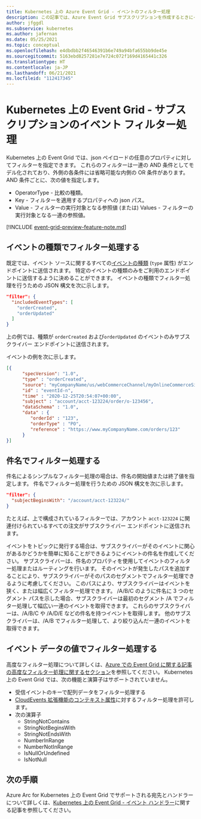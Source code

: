 ```yaml
---
title: Kubernetes 上の Azure Event Grid - イベントのフィルター処理
description: この記事では、Azure Event Grid サブスクリプションを作成するときにイベントをフィルター処理する方法について説明します。
author: jfggdl
ms.subservice: kubernetes
ms.author: jafernan
ms.date: 05/25/2021
ms.topic: conceptual
ms.openlocfilehash: e4dbdbb2f46546391b6e749a94bfa655bb9de45e
ms.sourcegitcommit: 5163ebd8257281e7e724c072f169d4165441c326
ms.translationtype: HT
ms.contentlocale: ja-JP
ms.lasthandoff: 06/21/2021
ms.locfileid: "112417345"
---
```

# <a name="event-grid-on-kubernetes---event-filtering-for-subscriptions"></a>Kubernetes 上の Event Grid - サブスクリプションのイベント フィルター処理
Kubernetes 上の Event Grid では、json ペイロードの任意のプロパティに対してフィルターを指定できます。 これらのフィルターは一連の AND 条件としてモデル化されており、外側の各条件には省略可能な内側の OR 条件があります。 AND 条件ごとに、次の値を指定します。

- OperatorType - 比較の種類。
- Key - フィルターを適用するプロパティへの json パス。
- Value - フィルターの実行対象となる参照値 (または) Values - フィルターの実行対象となる一連の参照値。

[!INCLUDE [event-grid-preview-feature-note.md](../includes/event-grid-preview-feature-note.md)]



## <a name="filter-by-event-type"></a>イベントの種類でフィルター処理する
既定では、イベント ソースに関するすべての[イベントの種類](event-schemas.md) (`type` 属性) がエンドポイントに送信されます。 特定のイベントの種類のみをご利用のエンドポイントに送信するように決めることができます。 イベントの種類でフィルター処理を行うための JSON 構文を次に示します。

```json
"filter": {
  "includedEventTypes": [
    "orderCreated",
    "orderUpdated"
  ]
}
```

上の例では、種類が `orderCreated` および`orderUpdated` のイベントのみサブスクライバー エンドポイントに送信されます。 

イベントの例を次に示します。

```json
[{
      "specVersion": "1.0",
      "type" : "orderCreated",
      "source": "myCompanyName/us/webCommerceChannel/myOnlineCommerceSiteBrandName",
      "id" : "eventId-n",
      "time" : "2020-12-25T20:54:07+00:00",
      "subject" : "account/acct-123224/order/o-123456",
      "dataSchema" : "1.0",
      "data" : {
         "orderId" : "123",
         "orderType" : "PO",
         "reference" : "https://www.myCompanyName.com/orders/123"
      }
}]
```

## <a name="filter-by-subject"></a>件名でフィルター処理する
件名によるシンプルなフィルター処理の場合は、件名の開始値または終了値を指定します。 件名でフィルター処理を行うための JSON 構文を次に示します。

```json
"filter": {
  "subjectBeginsWith": "/account/acct-123224/"
}
``` 

たとえば、上で構成されているフィルターでは、アカウント `acct-123224` に関連付けられているすべての注文がサブスクライバー エンドポイントに送信されます。 

イベントをトピックに発行する場合は、サブスクライバーがそのイベントに関心があるかどうかを簡単に知ることができるようにイベントの件名を作成してください。 サブスクライバーは、件名のプロパティを使用してイベントのフィルター処理またはルーティングを行います。 そのイベントが発生したパスを追加することにより、サブスクライバーがそのパスのセグメントでフィルター処理できるように考慮してください。 このパスにより、サブスクライバーはイベントを狭く、または幅広くフィルター処理できます。 /A/B/C のように件名に 3 つのセグメント パスを示した場合、サブスクライバーは最初のセグメント /A でフィルター処理して幅広い一連のイベントを取得できます。 これらのサブスクライバーは、/A/B/C や /A/D/E などの件名を持つイベントを取得します。 他のサブスクライバーは、/A/B でフィルター処理して、より絞り込んだ一連のイベントを取得できます。

## <a name="filter-by-values-in-event-data"></a>イベント データの値でフィルター処理する
高度なフィルター処理について詳しくは、[Azure での Event Grid に関する記事の高度なフィルター処理に関するセクション](../event-filtering.md)を参照してください。 Kubernetes 上の Event Grid では、次の機能と演算子はサポートされていません。 

- 受信イベントのキーで配列データをフィルター処理する
- [CloudEvents 拡張機能のコンテキスト属性](https://github.com/cloudevents/spec/blob/v1.0/documented-extensions.md)に対するフィルター処理を許可します。
- 次の演算子
    - StringNotContains
    - StringNotBeginsWith
    - StringNotEndsWith
    - NumberInRange
    - NumberNotInRange
    - IsNullOrUndefined
    - IsNotNull
    

## <a name="next-steps"></a>次の手順
Azure Arc for Kubernetes 上の Event Grid でサポートされる宛先とハンドラーについて詳しくは、[Kubernetes 上の Event Grid - イベント ハンドラー](event-handlers.md)に関する記事を参照してください。